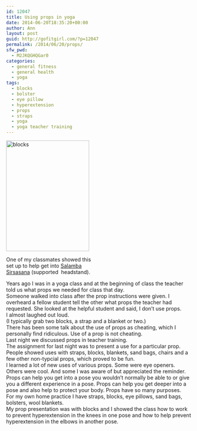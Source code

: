 ```yaml
---
id: 12047
title: Using props in yoga
date: 2014-06-20T18:35:20+00:00
author: Ann
layout: post
guid: http://gofitgirl.com/?p=12047
permalink: /2014/06/20/props/
sfw_pwd:
  - M2JKQGHQGar0
categories:
  - general fitness
  - general health
  - yoga
tags:
  - blocks
  - bolster
  - eye pillow
  - hyperextension
  - props
  - straps
  - yoga
  - yoga teacher training
---
```

<div id="attachment_12050" style="width: 235px" class="wp-caption alignleft">
  <a href="http://gofitgirl.com/2014/06/props/photo-190/" rel="attachment wp-att-12050"><img class="size-medium wp-image-12050" src="http://gofitgirl.com/wp-content/uploads/2014/06/photo-190-225x300.jpg" alt="blocks " width="225" height="300" /></a>
  
  <p class="wp-caption-text">
    One of my classmates showed this set up to help get into <a href="http://www.yogajournal.com/poses/481">Salamba Sirsasana</a> (supported  headstand).
  </p>
</div>

  
Years ago I was in a yoga class and at the beginning of class the teacher told us what props we needed for class that day.  
Someone walked into class after the prop instructions were given. I overheard a fellow student tell the other what props the teacher had requested. She looked at the helpful student and said, I don&#8217;t use props.  
I almost laughed out loud.  
(I typically grab two blocks, a strap and a blanket or two.)  
There has been some talk about the use of props as cheating, which I personally find ridiculous. Use of a prop is not cheating.  
Last night we discussed props in teacher training.  
The assignment for last night was to present a use for a particular prop.  
People showed uses with straps, blocks, blankets, sand bags, chairs and a few other non-typcial props, which proved to be fun.  
I learned a lot of new uses of various props. Some were eye openers. Others were cool. And some I was aware of but appreciated the reminder.  
Props can help you get into a pose you wouldn&#8217;t normally be able to or give you a different experience in a pose. Props can help you get deeper into a pose and also help to protect your body. Props have so many purposes.  
For my own home practice I have straps, blocks, eye pillows, sand bags, bolsters, wool blankets.  
My prop presentation was with blocks and I showed the class how to work to prevent hyperextension in the knees in one pose and how to help prevent hyperextension in the elbows in another pose.